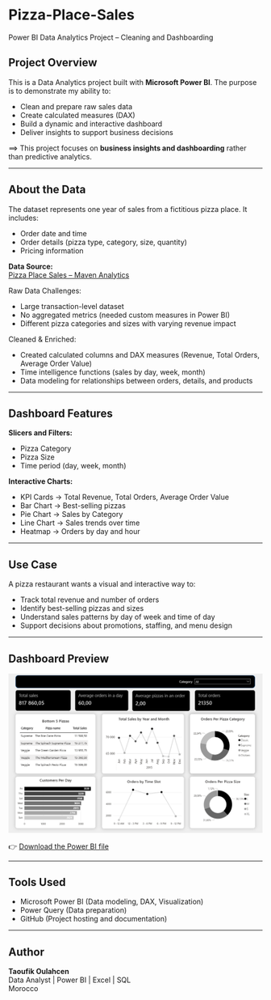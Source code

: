 # Pizza-Place-Sales
Power BI Data Analytics Project – Cleaning and Dashboarding

## Project Overview  
This is a Data Analytics project built with **Microsoft Power BI**. The purpose is to demonstrate my ability to:  

- Clean and prepare raw sales data  
- Create calculated measures (DAX)  
- Build a dynamic and interactive dashboard  
- Deliver insights to support business decisions  

==> This project focuses on **business insights and dashboarding** rather than predictive analytics.  

---

## About the Data  
The dataset represents one year of sales from a fictitious pizza place. It includes:  

- Order date and time  
- Order details (pizza type, category, size, quantity)  
- Pricing information  

**Data Source:**  
[Pizza Place Sales – Maven Analytics](https://www.mavenanalytics.io/data-playground/pizza-place-sales?page=2)  

Raw Data Challenges:  
- Large transaction-level dataset  
- No aggregated metrics (needed custom measures in Power BI)  
- Different pizza categories and sizes with varying revenue impact  

Cleaned & Enriched:  
- Created calculated columns and DAX measures (Revenue, Total Orders, Average Order Value)  
- Time intelligence functions (sales by day, week, month)  
- Data modeling for relationships between orders, details, and products  

---

## Dashboard Features  
**Slicers and Filters:**  
- Pizza Category  
- Pizza Size  
- Time period (day, week, month)  

**Interactive Charts:**  
- KPI Cards → Total Revenue, Total Orders, Average Order Value  
- Bar Chart → Best-selling pizzas  
- Pie Chart → Sales by Category  
- Line Chart → Sales trends over time  
- Heatmap → Orders by day and hour  

---

## Use Case  
A pizza restaurant wants a visual and interactive way to:  

- Track total revenue and number of orders  
- Identify best-selling pizzas and sizes  
- Understand sales patterns by day of week and time of day  
- Support decisions about promotions, staffing, and menu design  

---

## Dashboard Preview  
  
![Dashboard Screenshot](Dashboard%20pizza%20screenshot.png)  

👉 [Download the Power BI file](./PowerBI/PizzaPlaceSales.pbix)  

---

##  Tools Used  
- Microsoft Power BI (Data modeling, DAX, Visualization)  
- Power Query (Data preparation)  
- GitHub (Project hosting and documentation)  

---

## Author  
**Taoufik Oulahcen**  
Data Analyst | Power BI | Excel | SQL  
Morocco  
